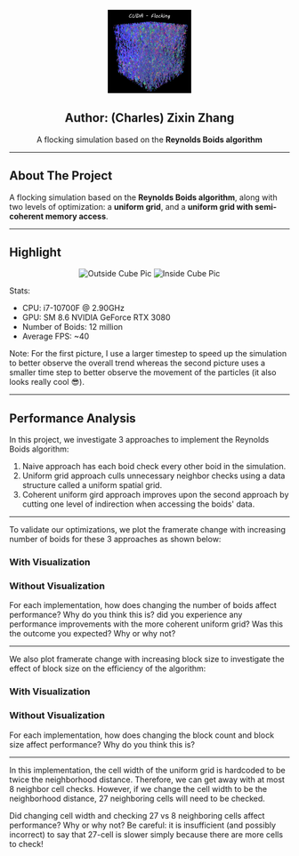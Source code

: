 <p align="center">
  <img src="images/logo.png" alt="Logo" width="150" height="150">
  <h2 align="center">Author: (Charles) Zixin Zhang</h2>
  <p align="center">
    A flocking simulation based on the <strong>Reynolds Boids algorithm</strong>
  </p>
</p>

--- 
## About The Project

A flocking simulation based on the <strong>Reynolds Boids algorithm</strong>, along with two levels of optimization: a <strong>uniform grid</strong>, and a <strong>uniform grid with semi-coherent memory access</strong>.

--- 
## Highlight

<p align="center">
  <img src="images/outSideCube.gif" alt="Outside Cube Pic" width="640" height="360">
  <img src="images/insideCube.gif" alt="Inside Cube Pic" width="640" height="360">
</p>


Stats: 
- CPU: i7-10700F @ 2.90GHz
- GPU: SM 8.6 NVIDIA GeForce RTX 3080
- Number of Boids: 12 million 
- Average FPS: ~40

Note: For the first picture, I use a larger timestep to speed up the simulation to better observe the overall trend whereas the second picture uses a smaller time step to better observe the movement of the particles (it also looks really cool :sunglasses:).

--- 

## Performance Analysis

In this project, we investigate 3 approaches to implement the Reynolds Boids algorithm:

1. Naive approach has each boid check every other boid in the simulation. 
2. Uniform grid approach culls unnecessary neighbor checks using a data structure called a uniform spatial grid. 
3. Coherent uniform gird approach improves upon the second approach by cutting one level of indirection when accessing the boids' data.

---
To validate our optimizations, we plot the framerate change with increasing number of boids for these 3 approaches as shown below: 

### With Visualization

### Without Visualization

For each implementation, how does changing the number of boids affect performance? Why do you think this is?
did you experience any performance improvements with the more coherent uniform grid? Was this the outcome you expected? Why or why not?

---
We also plot framerate change with increasing block size to investigate the effect of block size on the efficiency of the algorithm: 

### With Visualization

### Without Visualization

For each implementation, how does changing the block count and block size affect performance? Why do you think this is?

---
In this implementation, the cell width of the uniform grid is hardcoded to be twice the neighborhood distance. Therefore, we can get away with at most 8 neighbor cell checks. However, if we change the cell width to be the neighborhood distance, 27 neighboring cells will need to be checked. 

Did changing cell width and checking 27 vs 8 neighboring cells affect performance? Why or why not? Be careful: it is insufficient (and possibly incorrect) to say that 27-cell is slower simply because there are more cells to check!

